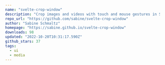 ```yaml
---
name: "svelte-crop-window"
description: "Crop images and videos with touch and mouse gestures in Svelte."
repo_url: "https://github.com/sabine/svelte-crop-window"
author: "Sabine Schmaltz"
homepage: "https://sabine.github.io/svelte-crop-window"
downloads: 98
updated: "2022-10-20T10:31:17.590Z"
github_stars: 37
tags: 
  - ui
  - media
---
```

